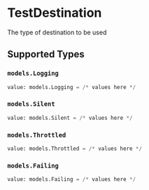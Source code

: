 # TestDestination

The type of destination to be used


## Supported Types

### `models.Logging`

```python
value: models.Logging = /* values here */
```

### `models.Silent`

```python
value: models.Silent = /* values here */
```

### `models.Throttled`

```python
value: models.Throttled = /* values here */
```

### `models.Failing`

```python
value: models.Failing = /* values here */
```

